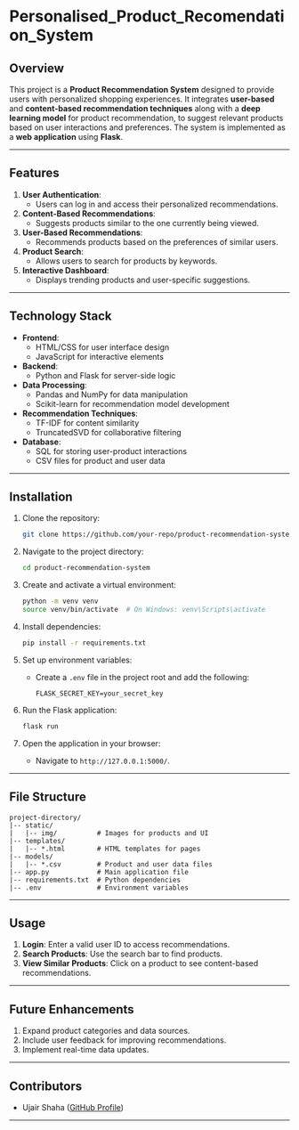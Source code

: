 # Personalised_Product_Recomendation_System

## Overview
This project is a **Product Recommendation System** designed to provide users with personalized shopping experiences. It integrates **user-based** and **content-based recommendation techniques** along with a **deep learning model** for product recommendation, to suggest relevant products based on user interactions and preferences. The system is implemented as a **web application** using **Flask**.

---

## Features
1. **User Authentication**:
   - Users can log in and access their personalized recommendations.
2. **Content-Based Recommendations**:
   - Suggests products similar to the one currently being viewed.
3. **User-Based Recommendations**:
   - Recommends products based on the preferences of similar users.
4. **Product Search**:
   - Allows users to search for products by keywords.
5. **Interactive Dashboard**:
   - Displays trending products and user-specific suggestions.

---

## Technology Stack
- **Frontend**:
  - HTML/CSS for user interface design
  - JavaScript for interactive elements
- **Backend**:
  - Python and Flask for server-side logic
- **Data Processing**:
  - Pandas and NumPy for data manipulation
  - Scikit-learn for recommendation model development
- **Recommendation Techniques**:
  - TF-IDF for content similarity
  - TruncatedSVD for collaborative filtering
- **Database**:
  - SQL for storing user-product interactions
  - CSV files for product and user data

---

## Installation

1. Clone the repository:
   ```bash
   git clone https://github.com/your-repo/product-recommendation-system.git
   ```

2. Navigate to the project directory:
   ```bash
   cd product-recommendation-system
   ```

3. Create and activate a virtual environment:
   ```bash
   python -m venv venv
   source venv/bin/activate  # On Windows: venv\Scripts\activate
   ```

4. Install dependencies:
   ```bash
   pip install -r requirements.txt
   ```

5. Set up environment variables:
   - Create a `.env` file in the project root and add the following:
     ```env
     FLASK_SECRET_KEY=your_secret_key
     ```

6. Run the Flask application:
   ```bash
   flask run
   ```

7. Open the application in your browser:
   - Navigate to `http://127.0.0.1:5000/`.

---

## File Structure
```
project-directory/
|-- static/
|   |-- img/          # Images for products and UI
|-- templates/
|   |-- *.html        # HTML templates for pages
|-- models/
|   |-- *.csv         # Product and user data files
|-- app.py            # Main application file
|-- requirements.txt  # Python dependencies
|-- .env              # Environment variables
```

---

## Usage
1. **Login**: Enter a valid user ID to access recommendations.
2. **Search Products**: Use the search bar to find products.
3. **View Similar Products**: Click on a product to see content-based recommendations.


---

## Future Enhancements
1. Expand product categories and data sources.
2. Include user feedback for improving recommendations.
3. Implement real-time data updates.

---

## Contributors
- Ujair Shaha ([GitHub Profile](https://github.com/ujair-shaha))

---


